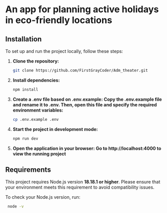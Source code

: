 # An app for planning active holidays in eco-friendly locations

## Installation

To set up and run the project locally, follow these steps:

1.  **Clone the repository:**

    ```bash
    git clone https://github.com/FirstGrayCoder/Adm_theater.git
    ```

2.  **Install dependencies:**

    ```bash
    npm install
    ```

3.  **Create a .env file based on .env.example: Copy the .env.example file and rename it to .env. Then, open this file and specify the required environment variables:**

    ```bash
    cp .env.example .env
    ```

4.  **Start the project in development mode:**

    ```bash
    npm run dev
    ```

5.  **Open the application in your browser: Go to http://localhost:4000 to view the running project**

## Requirements

This project requires Node.js version **18.18.1 or higher**. Please ensure that your environment meets this requirement to avoid compatibility issues.

To check your Node.js version, run:

```bash
 node -v
```
